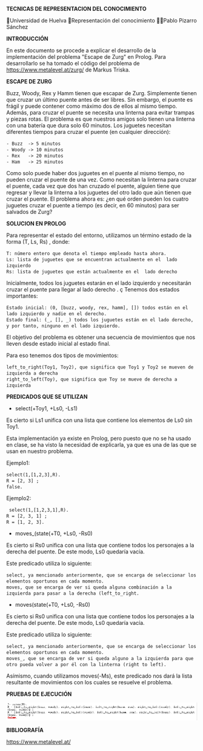 **TECNICAS DE REPRESENTACION DEL CONOCIMIENTO**

🏫Universidad de Huelva 
📖Representación del conocimiento 
👨‍🎓Pablo Pizarro Sánchez

**INTRODUCCIÓN**

En este documento se procede a explicar el desarrollo de la implementación del problema "Escape de Zurg" en Prolog. Para desarrollarlo se ha tomado el código del problema de https://www.metalevel.at/zurg/ de Markus Triska.

**ESCAPE DE ZURG**

Buzz, Woody, Rex y Hamm tienen que escapar de Zurg. Simplemente tienen que cruzar un último puente antes de ser libres. Sin embargo, el puente es frágil y puede contener como máximo dos de ellos al mismo tiempo. Además, para cruzar el puente se necesita una linterna para evitar trampas y piezas rotas. El problema es que nuestros amigos solo tienen una linterna con una batería que dura solo 60 minutos. Los juguetes necesitan diferentes tiempos para cruzar el puente (en cualquier dirección):

    - Buzz  -> 5 minutos
    - Woody -> 10 minutos
    - Rex   -> 20 minutos
    - Ham   -> 25 minutos
    
Como solo puede haber dos juguetes en el puente al mismo tiempo, no pueden cruzar el puente de una vez. Como necesitan la linterna para cruzar el puente, cada vez que dos han cruzado el puente, alguien tiene que regresar y llevar la linterna a los juguetes del otro lado que aún tienen que cruzar el puente. El problema ahora es: ¿en qué orden pueden los cuatro juguetes cruzar el puente a tiempo (es decir, en 60 minutos) para ser salvados de Zurg?


**SOLUCION EN PROLOG**

Para representar el estado del entorno, utilizamos un término estado de la forma (T, Ls, Rs) , donde:
    
    T: número entero que denota el tiempo empleado hasta ahora.
    Ls: lista de juguetes que se encuentran actualmente en el  lado izquierdo
    Rs: lista de juguetes que están actualmente en el  lado derecho
    
Inicialmente, todos los juguetes estarán en el  lado izquierdo y necesitarán cruzar el puente para llegar al  lado derecho . ç
Tenemos dos estados importantes:

    Estado inicial: (0, [buzz, woody, rex, hamm], []) todos están en el lado izquierdo y nadie en el derecho.
    Estado final: (_, [], _) todos los juguetes están en el lado derecho, y por tanto, ninguno en el lado izquierdo.  
    
El objetivo del problema es obtener una secuencia de movimientos que nos lleven desde estado inicial al estado final.

Para eso tenemos dos tipos de movimientos:

    left_to_right(Toy1, Toy2), que significa que Toy1 y Toy2 se mueven de izquierda a derecha
    right_to_left(Toy), que significa que Toy se mueve de derecha a izquierda
    
**PREDICADOS QUE SE UTILIZAN**

* select(+Toy1, +Ls0, -Ls1)

Es cierto si Ls1 unifica con una lista que contiene los elementos de Ls0 sin Toy1.

Esta implementación ya existe en Prolog, pero puesto que no se ha usado en clase, se ha visto la necesidad de explicarla, ya que es una de las que se usan en nuestro problema.

Ejemplo1:

    select(1,[1,2,3],R).
    R = [2, 3] ;
    false.
    
Ejemplo2:

     select(1,[1,2,3,1],R).
    R = [2, 3, 1] ;
    R = [1, 2, 3].

* moves_(state(+T0, +Ls0, -Rs0)

Es cierto si Rs0 unifica con una lista que contiene todos los personajes a la derecha del puente. De este modo, Ls0 quedaría vacía.

Este predicado utiliza lo siguiente:
    
    select, ya mencionado anteriormente, que se encarga de seleccionar los elementos oportunos en cada momento.
    moves, que se encarga de ver si queda alguna combinación a la izquierda para pasar a la derecha (left_to_right.
    
* moves(state(+T0, +Ls0, -Rs0)

Es cierto si Rs0 unifica con una lista que contiene todos los personajes a la derecha del puente. De este modo, Ls0 quedaría vacía.

Este predicado utiliza lo siguiente:
    
    select, ya mencionado anteriormente, que se encarga de seleccionar los elementos oportunos en cada momento.
    moves_, que se encarga de ver si queda alguno a la izquierda para que otro pueda volver a por él con la linterna (right to left).

Asímismo, cuando utilizamos moves(-Ms), este predicado nos dará la lista resultante de movimientos con los cuales se resuelve el problema.

**PRUEBAS DE EJECUCIÓN**

![alt text](https://github.com/Pablo942/RC-2020-Pablo-Pizarro-Sanchez/blob/master/Practica/Documentacion/Imagenes/PruebaEjecucion.PNG)

**BIBLIOGRAFÍA**

https://www.metalevel.at/
